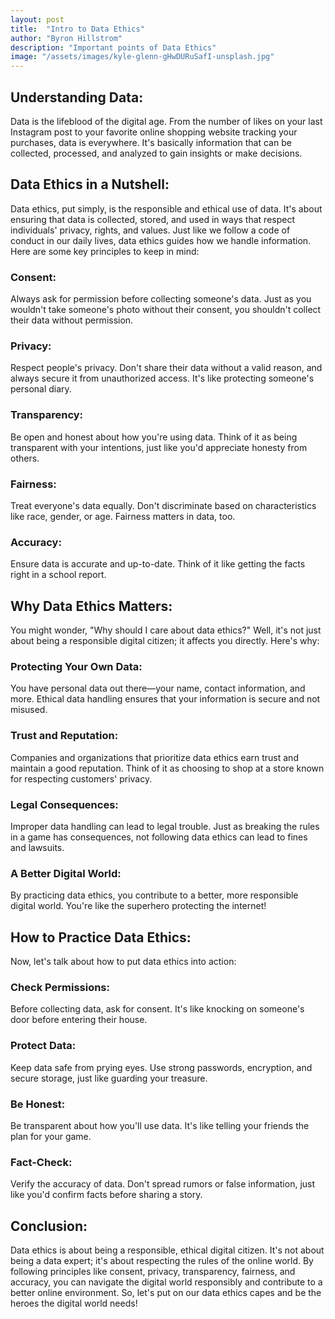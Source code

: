 ```yaml
---
layout: post
title:  "Intro to Data Ethics"
author: "Byron Hillstrom"
description: "Important points of Data Ethics"
image: "/assets/images/kyle-glenn-gHwDURuSafI-unsplash.jpg"
--- 
```


## Understanding Data:
Data is the lifeblood of the digital age. From the number of likes on your last Instagram post to your favorite online shopping website tracking your purchases, data is everywhere. It's basically information that can be collected, processed, and analyzed to gain insights or make decisions.

## Data Ethics in a Nutshell:
Data ethics, put simply, is the responsible and ethical use of data. It's about ensuring that data is collected, stored, and used in ways that respect individuals' privacy, rights, and values. Just like we follow a code of conduct in our daily lives, data ethics guides how we handle information. Here are some key principles to keep in mind:

### Consent:
Always ask for permission before collecting someone's data. Just as you wouldn't take someone's photo without their consent, you shouldn't collect their data without permission.

### Privacy:
Respect people's privacy. Don't share their data without a valid reason, and always secure it from unauthorized access. It's like protecting someone's personal diary.

### Transparency:
Be open and honest about how you're using data. Think of it as being transparent with your intentions, just like you'd appreciate honesty from others.

### Fairness:
Treat everyone's data equally. Don't discriminate based on characteristics like race, gender, or age. Fairness matters in data, too.

### Accuracy:
Ensure data is accurate and up-to-date. Think of it like getting the facts right in a school report.

## Why Data Ethics Matters:
You might wonder, "Why should I care about data ethics?" Well, it's not just about being a responsible digital citizen; it affects you directly. Here's why:

### Protecting Your Own Data:
You have personal data out there—your name, contact information, and more. Ethical data handling ensures that your information is secure and not misused.

### Trust and Reputation:
Companies and organizations that prioritize data ethics earn trust and maintain a good reputation. Think of it as choosing to shop at a store known for respecting customers' privacy.

### Legal Consequences:
Improper data handling can lead to legal trouble. Just as breaking the rules in a game has consequences, not following data ethics can lead to fines and lawsuits.

### A Better Digital World:
By practicing data ethics, you contribute to a better, more responsible digital world. You're like the superhero protecting the internet!

## How to Practice Data Ethics:
Now, let's talk about how to put data ethics into action:

### Check Permissions:
Before collecting data, ask for consent. It's like knocking on someone's door before entering their house.

### Protect Data:
Keep data safe from prying eyes. Use strong passwords, encryption, and secure storage, just like guarding your treasure.

### Be Honest:
Be transparent about how you'll use data. It's like telling your friends the plan for your game.

### Fact-Check:
Verify the accuracy of data. Don't spread rumors or false information, just like you'd confirm facts before sharing a story.

## Conclusion:
Data ethics is about being a responsible, ethical digital citizen. It's not about being a data expert; it's about respecting the rules of the online world. By following principles like consent, privacy, transparency, fairness, and accuracy, you can navigate the digital world responsibly and contribute to a better online environment. So, let's put on our data ethics capes and be the heroes the digital world needs!
